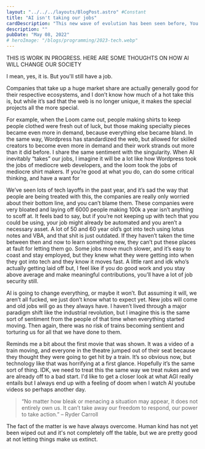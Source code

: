 ```yaml
---
layout: "../../../layouts/BlogPost.astro" #Constant
title: "AI isn't taking our jobs"
cardDescription: "This new wave of evolution has been seen before, You'll be fine."
description: ""
pubDate: "May 08, 2022"
# heroImage: "/blogs/programming/2023-tech.webp"
---
```

THIS IS WORK IN PROGRESS. HERE ARE SOME THOUGHTS ON HOW AI WILL CHANGE OUR SOCIETY



I mean, yes, it is. But you'll still have a job.

Companies that take up a huge market share are actually generally good for their respective ecosystems, and I don’t know how much of a hot take this is, but while it’s sad that the web is no longer unique, it makes the special projects all the more special. 

For example, when the Loom came out, people making shirts to keep people clothed were fresh out of luck, but those making specialty pieces became even more in demand, because everything else became bland. In the same way, Wordpress has standardized the web, but allowed for skilled creators to become even more in demand and their work strands out more than it did before. I share the same sentiment with the singularity. When AI inevitably “takes” our jobs, I imagine it will be a lot like how Wordpress took the jobs of mediocre web developers, and the loom took the jobs of mediocre shirt makers. If you’re good at what you do, can do some critical thinking, and have a want for 

We’ve seen lots of tech layoffs in the past year, and it’s sad the way that people are being treated with this, the companies are really only worried about their bottom line, and you can’t blame them. These companies were very bloated and laying off 6000 people making 100k a year isn’t anything to scoff at. It feels bad to say, but if you’re not keeping up with tech that you could be using, your job might already be automated and you aren’t a necessary asset. A lot of 50 and 60 year old’s got into tech using lotus notes and VBA, and that shit is just outdated. If they haven’t taken the time between then and now to learn something new, they can’t put these places at fault for letting them go. Some jobs move much slower, and it’s easy to coast and stay employed, but they knew what they were getting into when they got into tech and they know it moves fast. A little rant and idk who’s actually getting laid off but, I feel like if you do good work and you stay above average and make meaningful contributions, you’ll have a lot of job security still. 

AI is going to change everything, or maybe it won’t. But assuming it will, we aren’t all fucked, we just don’t know what to expect yet. New jobs will come and old jobs will go as they always have. I haven’t lived through a major paradigm shift like the industrial revolution, but I imagine this is the same sort of sentiment from the people of that time when everything started moving. Then again, there was no risk of trains becoming sentient and torturing us for all that we have done to them.

Reminds me a bit about the first movie that was shown. It was a video of a train moving, and everyone in the theatre jumped out of their seat because they thought they were going to get hit by a train. It’s so obvious now, but technology like that was horrifying at a first glance. Hopefully it’s the same sort of thing. IDK, we need to treat this the same way we treat nukes and we are already off to a bad start. I'd like to get a closer look at what AGI really entails but I always end up with a feeling of doom when I watch AI youtube videos so perhaps another day.


> “No matter how bleak or menacing a situation may appear, it does not entirely own us. It can’t take away our freedom to respond, our power to take action.” – Ryder Carroll

The fact of the matter is we have always overcome. Human kind has not yet been wiped out and it's not completely off the table, but we are pretty good at not letting things make us extinct.